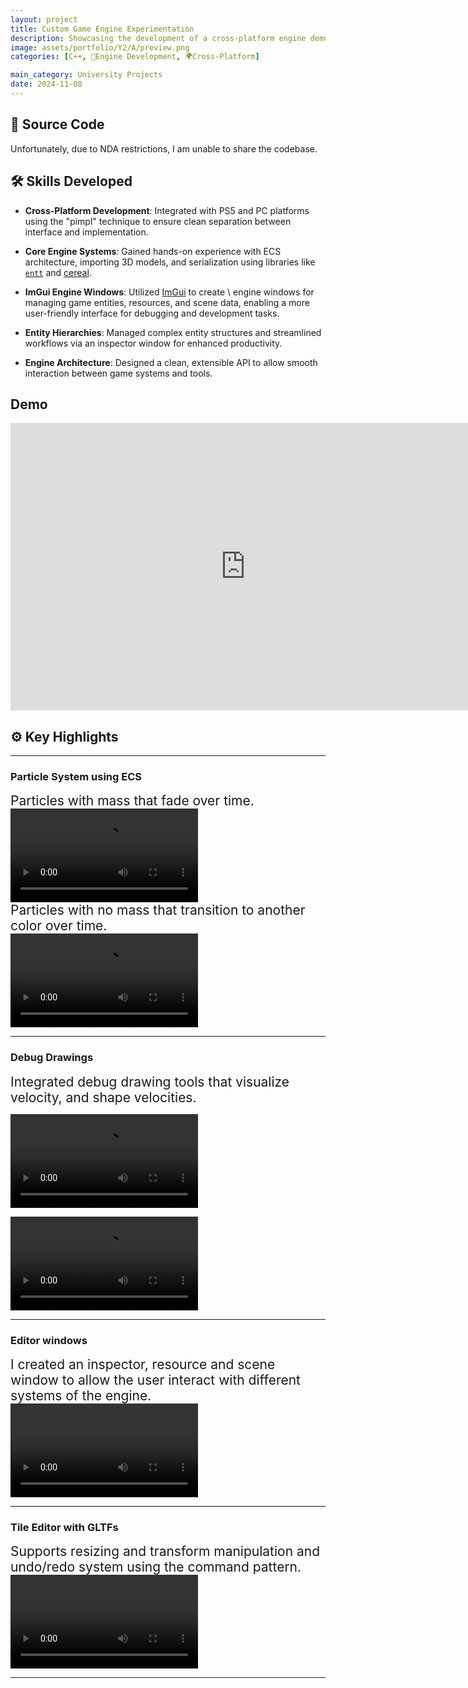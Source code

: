 ```yaml
---
layout: project
title: Custom Game Engine Experimentation
description: Showcasing the development of a cross-platform engine demo with features including particle systems, ECS architecture, inspector hierarchies, and GLTF support.
image: assets/portfolio/Y2/A/preview.png
categories: [C++, 🔧Engine Development, 🌍Cross-Platform]

main_category: University Projects
date: 2024-11-08
---
```


## 📂 Source Code

Unfortunately, due to NDA restrictions, I am unable to share the codebase.

## 🛠️ Skills Developed

- **Cross-Platform Development**: Integrated with PS5 and PC platforms using the "pimpl" technique to ensure clean separation between interface and implementation.
  
- **Core Engine Systems**: Gained hands-on experience with ECS architecture, importing 3D models, and serialization using libraries like [`entt`](https://github.com/skypjack/entt) and [cereal](https://github.com/USCiLab/cereal).
- **ImGui Engine Windows**: Utilized [ImGui](https://github.com/ocornut/imgui) to create \\ engine windows for managing game entities, resources, and scene data, enabling a more user-friendly interface for debugging and development tasks.

- **Entity Hierarchies**: Managed complex entity structures and streamlined workflows via an inspector window for enhanced productivity.
  
- **Engine Architecture**: Designed a clean, extensible API to allow smooth interaction between game systems and tools.

## Demo
<iframe width="751" height="460" src="https://www.youtube.com/embed/WFJyYSXYuOM?si=PgACObtNaUXSW1hL" title="YouTube video player" frameborder="0" allow="accelerometer; autoplay; clipboard-write; encrypted-media; gyroscope; picture-in-picture; web-share" referrerpolicy="strict-origin-when-cross-origin" allowfullscreen></iframe>

## ⚙️ Key Highlights

---

### **Particle System** using ECS



<div style="display: flex; justify-content: space-between; align-items: center; gap: 20px;">
  <div style="flex: 1; font-size: 1.5em; display: flex; align-items: center;">
    Particles with mass that fade over time.
  </div>
</div>

<div style="display: flex; justify-content: space-between; align-items: center; gap: 20px;">
  <video src="/assets/portfolio/Y2/A/fire.mp4" style="flex-shrink: 0; max-width: 100%; object-fit: contain;" controls alt="particle video"></video>
</div>

<div style="display: flex; justify-content: space-between; align-items: center; gap: 20px;">
  <div style="flex: 1; font-size: 1.5em; display: flex; align-items: center;">
    Particles with no mass that transition to another color over time.
  </div>
</div>

<div style="display: flex; justify-content: space-between; align-items: center; gap: 20px;">
  <video src="/assets/portfolio/Y2/A/sparks.mp4" style="flex-shrink: 0; max-width: 100%; object-fit: contain;" controls alt="particle video"></video>
</div>

---

### **Debug Drawings**

<div style="display: flex; justify-content: space-between; align-items: center; gap: 20px;">
  <div style="flex: 1; font-size: 1.5em; display: flex; align-items: center;">
    Integrated debug drawing tools that visualize velocity, and shape velocities.
  </div>
  
</div>
<div style="display: flex; justify-content: space-between; align-items: center; gap: 20px;">

 <video src="/assets/portfolio/Y2/A/velocity_visualization.mp4" style="flex-shrink: 0; max-width: 100%; object-fit: contain;" controls alt="velocity drawing" ></video>
</div>
<div style="display: flex; justify-content: space-between; align-items: center; gap: 20px;">
  <video src="/assets/portfolio/Y2/A/cone_visualization.mp4" style="flex-shrink: 0; max-width: 100%; object-fit: contain;" controls alt="cone drawing" ></video>
  
</div>


---

### **Editor windows**

<div style="display: flex; justify-content: space-between; align-items: center; gap: 20px;">
  <div style="flex: 1; font-size: 1.5em; display: flex; align-items: center;">
    I created an inspector, resource and scene window to allow the user interact with different systems of the engine.
  </div>
</div>
<div style="display: flex; justify-content: space-between; align-items: center; gap: 20px;">
  <video src="/assets/portfolio/Y2/A/parenting.mp4" style="flex-shrink: 0; max-width: 100%; object-fit: contain;" controls alt="Inspector Hierarchies" ></video>
</div>

---

### **Tile Editor with GLTFs**

<div style="display: flex; justify-content: space-between; align-items: center; gap: 20px;">
  <div style="flex: 1; font-size: 1.5em; display: flex; align-items: center;">
    Supports resizing and transform manipulation and undo/redo system using the command pattern.
  </div>
</div>
<div style="display: flex; justify-content: space-between; align-items: center; gap: 20px;">
  <video src="/assets/portfolio/Y2/A/tile.mp4" style="flex-shrink: 0; max-width: 100%; object-fit: contain;" controls alt="Inspector Hierarchies" ></video>
</div>

---